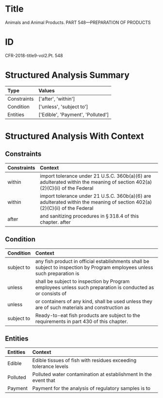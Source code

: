 # Title

 Animals and Animal Products. PART 548—PREPARATION OF PRODUCTS


# ID

 CFR-2018-title9-vol2.Pt. 548


# Structured Analysis Summary

| Type        | Values                            |
|:------------|:----------------------------------|
| Constraints | ['after', 'within']               |
| Condition   | ['unless', 'subject to']          |
| Entities    | ['Edible', 'Payment', 'Polluted'] |


# Structured Analysis With Context

 


## Constraints

| Constraints   | Context                                                                                                                   |
|:--------------|:--------------------------------------------------------------------------------------------------------------------------|
| within        | import tolerance under 21 U.S.C. 360b(a)(6) are adulterated within the meaning of section 402(a)(2)(C)(ii) of the Federal |
| within        | import tolerance under 21 U.S.C. 360b(a)(6) are adulterated within the meaning of section 402(a)(2)(C)(ii) of the Federal |
| after         | and sanitizing procedures in &#167;&#8201;318.4 of this chapter. after                                                    |


## Condition

| Condition   | Context                                                                                                                    |
|:------------|:---------------------------------------------------------------------------------------------------------------------------|
| subject to  | any fish product in official establishments shall be subject to inspection by Program employees unless such preparation is |
| unless      | shall be subject to inspection by Program employees unless such preparation is conducted as or consists of                 |
| unless      | or containers of any kind, shall be used unless they are of such materials and construction as                             |
| subject to  | Ready-to-eat fish products are  subject to  the requirements in part 430 of this chapter.                                  |


## Entities

| Entities   | Context                                                         |
|:-----------|:----------------------------------------------------------------|
| Edible     | Edible tissues of fish with residues exceeding tolerance levels |
| Polluted   | Polluted water contamination at establishment In the event that |
| Payment    | Payment for the analysis of regulatory samples is to            |


